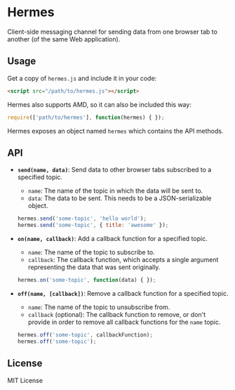 # Hermes

Client-side messaging channel for sending data from one browser tab to another (of the same Web application).


## Usage

Get a copy of `hermes.js` and include it in your code:

```html
<script src="/path/to/hermes.js"></script>
```

Hermes also supports AMD, so it can also be included this way:

```js
require(['path/to/hermes'], function(hermes) { });
```

Hermes exposes an object named `hermes` which contains the API methods.


## API

- **`send(name, data)`**: Send data to other browser tabs subscribed to a specified topic.
  - `name`: The name of the topic in which the data will be sent to.
  - `data`: The data to be sent. This needs to be a JSON-serializable object.

  ```js
  hermes.send('some-topic', 'hello world');
  hermes.send('some-topic', { title: 'awesome' });
  ```

- **`on(name, callback)`**: Add a callback function for a specified topic.
  - `name`: The name of the topic to subscribe to.
  - `callback`: The callback function, which accepts a single argument representing the data that was sent originally.

  ```js
  hermes.on('some-topic', function(data) { });
  ```

- **`off(name, [callback])`**: Remove a callback function for a specified topic.
  - `name`: The name of the topic to unsubscribe from.
  - `callback` (optional): The callback function to remove, or don't provide in order to remove all callback functions for the `name` topic.

  ```js
  hermes.off('some-topic', callbackFunction);
  hermes.off('some-topic');
  ```


## License

MIT License
